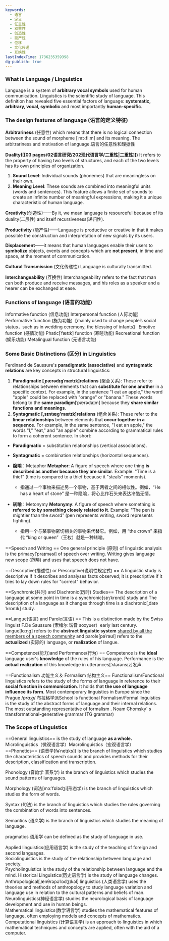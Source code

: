 ```yaml
---
keywords:
  - 语言
  - 定义
  - 任意性
  - 双重性
  - 创造性
  - 能产性
  - 位移
  - 文化传递
  - 互换性
lastIndexTime: 1736235359398
dg-publish: true
---
```


### What is Language  / Linguistics
Language is a system of **arbitrary vocal symbols** used for human communication.
Linguistics is the scientific study of language.
This definition has revealed five essential factors of language: **systematic, arbitrary, vocal, symbolic** and most importantly **human-specific**.

### The design features of language (语言的定义特征)
**Arbitrariness** (任意性)
which means that there is no logical connection between the sound of morpheme [ˈmɔːfiːm] and its meaning.
The arbitrariness and motivation of language.语言的任意性和理据性

**Duality([[03 pages/02语言研究/202现代语言学/二重性\|二重性]])**
It refers to the property of having two levels of structures, and each of the two levels has its own principles of organization.
1. **Sound Level**: Individual sounds (phonemes) that are meaningless on their own.
2. **Meaning Level**: These sounds are combined into meaningful units (words and sentences).
This feature allows a finite set of sounds to create an infinite number of meaningful expressions, making it a unique characteristic of human language.

**Creativity**(创造性)——By it, we mean language is resourceful because of its duality(二层性) and itself recursiveness(递归性).

**Productivity** (能产性)——Language is productive or creative in that it makes possible the construction and interpretation of new signals by its users.

**Displacement**——it means that human languages enable their users to **symbolize** objects, events and concepts which are **not present**, in time and space, at the moment of communication.

**Cultural Transmission** (文化传递性)
Language is culturally transmitted.

**Interchangeability** (互换性)
Interchangeability refers to the fact that man can both produce and receive messages, and his roles as a speaker and a hearer can be exchanged at ease.

### Functions of language (语言的功能)
Informative function (信息功能)
Interpersonal function (人际功能)
Performative function (施为功能)【mainly used to change people’s social status，such as in wedding ceremony, the blessing of infants】
Emotive function (感情功能)
Phatic[ˈfætɪk] function (寒暄功能)
Recreational function (娱乐功能)
Metalingual function (元语言功能)

### Some Basic Distinctions (区分) in Linguistics
Ferdinand de Saussure's **paradigmatic (associative)** and **syntagmatic relations** are key concepts in structural linguistics:
1. **Paradigmatic [ˌpærədɪɡˈmætɪk]relations** (聚合关系): These refer to relationships between elements that can **substitute for one another** in a specific context. For example, in the sentence "I eat an apple," the word "apple" could be replaced with "orange" or "banana." These words belong to the **same paradigm**[ˈpærədaɪm] because they **share similar functions and meanings**.
2. **Syntagmatic [,sɪntæg'mætɪk]relations** (组合关系): These refer to the **linear relationships** between elements that **occur together in a sequence**. For example, in the same sentence, "I eat an apple," the words "I," "eat," and "an apple" combine according to grammatical rules to form a coherent sentence.
In short:
- **Paradigmatic** = substitution relationships (vertical associations).
- **Syntagmatic** = combination relationships (horizontal sequences).


- **隐喻**：Metaphor **Metaphor**: A figure of speech where one thing **is described as another because they are similar**. Example: "Time is a thief" (time is compared to a thief because it "steals" moments).
    - 指通过一个事物来描述另一个事物，基于两者之间的相似性。例如，“He has a heart of stone” 是一种隐喻，将心比作石头来表达冷酷无情。
- **转喻**：Metonymy **Metonymy**: A figure of speech where something is **referred to by something closely related to it**. Example: "The pen is mightier than the sword" (pen represents writing, sword represents fighting).
    - 指用一个与某事物密切相关的事物来代替它。例如，用 “the crown” 来指代 “king or queen”（王权）就是一种转喻。

==Speech and Writing  ==
One general principle (原则) of linguistic analysis is the primacy[ˈpraɪməsi] of speech over writing. Writing gives language new scope (范畴) and uses that speech does not have.

==Descriptive(描述性) or Prescriptive(说明性规定式)  ==
A linguistic study is descriptive if it describes and analyses facts observed; it is prescriptive if it tries to lay down rules for "correct" behavior.

==Synchronic(共时) and Diachronic(历时) Studies==
The description of a language at some point in time is a synchronic[sɪŋˈkrɒnɪk] study and The description of a language as it changes through time is a diachronic[ˌdaɪəˈkrɒnɪk] study.

==Langue(语言) and Parole(言语)  ==
This is a distinction made by the Swiss linguist F.De Saussure (索绪尔 谐音 soxyuer）early last century. langue[lɑːŋɡ] refers to the **abstract linguistic system** <u>shared by all the members of a speech community</u> and parole[pəˈrəʊl] refers to the **actualized** (实际的) language, or **realization** of langue.   

==Competence(能力)and Performance(行为)  ==
Competence is the **ideal** language user's **knowledge** of the rules of his language. Performance is the **actual** **realization** of this knowledge in utterances[ˈʌtərənsɪz]发声.

==Functionalism 功能主义＆ Formalism 结构主义==
Functionalism/Functional linguistics refers to the study of the forms of language in reference to their **social function in communication**. It holds that **the use of language influence its form**. Most contemporary linguistics in Europe since the Prague /_prɑːɡ_/ 布拉格学派School is functional
Formalism/Formal linguistics is the study of the abstract forms of language and their internal relations. The most  outstanding representative of  formalism . Noam Chomsky' s transformational-generative grammar (TG grammar)


### The Scope of Linguistics
==General linguistics== is the study of language **as a whole.** 
Microlinguistics（微观语言学）Macrolinguistics（宏观语言学）
==Phonetics== (语音学[fəˈnetɪks]) is the branch of linguistics which studies the characteristics of speech sounds and provides methods for their description, classification and transcription.   

Phonology (音韵学 音系学) is the branch of linguistics which studies the sound patterns of languages.  

Morphology (词法[mɔːˈfɒlədʒi]形态学) is the branch of linguistics which studies the form of words.  

Syntax (句法) is the branch of linguistics which studies the rules governing the combination of words into sentences.  

Semantics (语义学) is the branch of linguistics which studies the meaning of language.  

pragmatics 语用学 can be defined as the study of language in use.


Applied linguistics(应用语言学) is the study of the teaching of foreign and second languages.  
Sociolinguistics is the study of the relationship between language and society.  
Psycholinguistics is the study of the relationship between language and the mind. 
Historical Linguistics(历史语言学) is the study of language changes.  
Anthropological[ˌænθrəpəˈlɒdʒɪkəl] linguistics (人类语言学) uses the theories and methods of anthropology to study language variation and language use in relation to the cultural patterns and beliefs of man.  
Neurolinguistics(神经语言学) studies the neurological basis of language development and use in human beings.  
Mathematical linguistics(数学语言学) studies the mathematical features of language, often employing models and concepts of mathematics.  
Computational linguistics (计算语言学) is an approach to linguistics in which mathematical techniques and concepts are applied, often with the aid of a computer.

